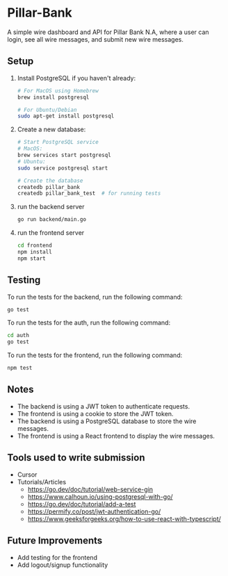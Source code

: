 # Pillar-Bank

A simple wire dashboard and API for Pillar Bank N.A, where a user can login, see all wire messages, and submit new wire messages.

## Setup

1. Install PostgreSQL if you haven't already:

   ```bash
   # For MacOS using Homebrew
   brew install postgresql

   # For Ubuntu/Debian
   sudo apt-get install postgresql
   ```

2. Create a new database:

   ```bash
   # Start PostgreSQL service
   # MacOS:
   brew services start postgresql
   # Ubuntu:
   sudo service postgresql start

   # Create the database
   createdb pillar_bank
   createdb pillar_bank_test  # for running tests
   ```

3. run the backend server

   ```bash
   go run backend/main.go
   ```

4. run the frontend server

   ```bash
   cd frontend
   npm install
   npm start
   ```

## Testing

To run the tests for the backend, run the following command:

```bash
go test
```

To run the tests for the auth, run the following command:

```bash
cd auth
go test
```

To run the tests for the frontend, run the following command:

```bash
npm test
```

## Notes

- The backend is using a JWT token to authenticate requests.
- The frontend is using a cookie to store the JWT token.
- The backend is using a PostgreSQL database to store the wire messages.
- The frontend is using a React frontend to display the wire messages.

## Tools used to write submission

- Cursor
- Tutorials/Articles
  - https://go.dev/doc/tutorial/web-service-gin
  - https://www.calhoun.io/using-postgresql-with-go/
  - https://go.dev/doc/tutorial/add-a-test
  - https://permify.co/post/jwt-authentication-go/
  - https://www.geeksforgeeks.org/how-to-use-react-with-typescript/

## Future Improvements

- Add testing for the frontend
- Add logout/signup functionality
